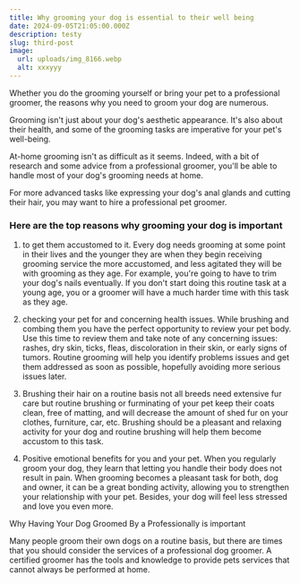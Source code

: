 ```yaml
---
title: Why grooming your dog is essential to their well being
date: 2024-09-05T21:05:00.000Z
description: testy
slug: third-post
image:
  url: uploads/img_8166.webp
  alt: xxxyyy
---
```

Whether you do the grooming yourself or bring your pet to a professional groomer, the reasons why you need to groom your dog are numerous.  

Grooming isn't just about your dog's aesthetic appearance. It's also about their health, and some of the grooming tasks are imperative for your pet's well-being. 

At-home grooming isn't as difficult as it seems. Indeed, with a bit of research and some advice from a professional groomer, you'll be able to handle most of your dog's grooming needs at home.  

For more advanced tasks like expressing your dog's anal glands and cutting their hair, you may want to hire a professional pet groomer.  

### **Here are the top reasons why grooming your dog is important**

1. to get them accustomed to it. Every dog needs grooming at some point in their lives and the younger they are when they begin receiving grooming service the more accustomed, and less agitated they will be with grooming as they age. For example, you're going to have to trim your dog's nails eventually. If you don't start doing this routine task at a young age, you or a groomer will have a much harder time with this task as they age.

2. checking your pet for and concerning health issues. While brushing and combing them you have the perfect opportunity to review your pet body. Use this time to review them and take note of any concerning issues: rashes, dry skin, ticks, fleas, discoloration in their skin, or early signs of tumors. Routine grooming will help you identify problems issues and get them addressed as soon as possible, hopefully avoiding more serious issues later.

3. Brushing their hair on a routine basis not all breeds need extensive fur care but routine brushing or furminating of your pet keep their coats clean, free of matting, and will decrease the amount of shed fur on your clothes, furniture, car, etc. Brushing should be a pleasant and relaxing activity for your dog and routine brushing will help them become accustom to this task. 

4. Positive emotional benefits for you and your pet. When you regularly groom your dog, they learn that letting you handle their body does not result in pain. When grooming becomes a pleasant task for both, dog and owner, it can be a great bonding activity, allowing you to strengthen your relationship with your pet. Besides, your dog will feel less stressed and love you even more.  

Why Having Your Dog Groomed By a Professionally is important

Many people groom their own dogs on a routine basis, but there are times that you should consider the services of a professional dog groomer. A certified groomer has the tools and knowledge to provide pets services that cannot always be performed at home.

